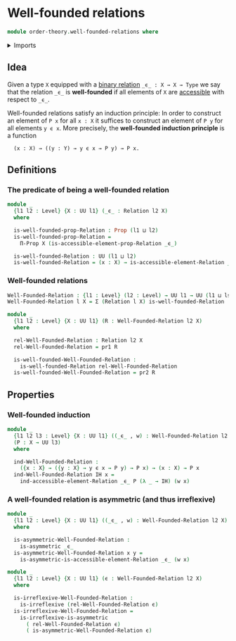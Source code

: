 # Well-founded relations

```agda
module order-theory.well-founded-relations where
```

<details><summary>Imports</summary>

```agda
open import foundation.binary-relations
open import foundation.dependent-pair-types
open import foundation.propositions
open import foundation.universe-levels

open import order-theory.accessible-elements-relations
```

</details>

## Idea

Given a type `X` equipped with a
[binary relation](foundation.binary-relations.md) `_ϵ_ : X → X → Type` we say
that the relation `_ϵ_` is **well-founded** if all elements of `X` are
[accessible](order-theory.accessible-elements-relations.md) with respect to
`_ϵ_`.

Well-founded relations satisfy an induction principle: In order to construct an
element of `P x` for all `x : X` it suffices to construct an element of `P y`
for all elements `y ϵ x`. More precisely, the **well-founded induction
principle** is a function

```text
  (x : X) → ((y : Y) → y ϵ x → P y) → P x.
```

## Definitions

### The predicate of being a well-founded relation

```agda
module _
  {l1 l2 : Level} {X : UU l1} (_ϵ_ : Relation l2 X)
  where

  is-well-founded-prop-Relation : Prop (l1 ⊔ l2)
  is-well-founded-prop-Relation =
    Π-Prop X (is-accessible-element-prop-Relation _ϵ_)

  is-well-founded-Relation : UU (l1 ⊔ l2)
  is-well-founded-Relation = (x : X) → is-accessible-element-Relation _ϵ_ x
```

### Well-founded relations

```agda
Well-Founded-Relation : {l1 : Level} (l2 : Level) → UU l1 → UU (l1 ⊔ lsuc l2)
Well-Founded-Relation l X = Σ (Relation l X) is-well-founded-Relation

module _
  {l1 l2 : Level} {X : UU l1} (R : Well-Founded-Relation l2 X)
  where

  rel-Well-Founded-Relation : Relation l2 X
  rel-Well-Founded-Relation = pr1 R

  is-well-founded-Well-Founded-Relation :
    is-well-founded-Relation rel-Well-Founded-Relation
  is-well-founded-Well-Founded-Relation = pr2 R
```

## Properties

### Well-founded induction

```agda
module _
  {l1 l2 l3 : Level} {X : UU l1} ((_ϵ_ , w) : Well-Founded-Relation l2 X)
  (P : X → UU l3)
  where

  ind-Well-Founded-Relation :
    ({x : X} → ({y : X} → y ϵ x → P y) → P x) → (x : X) → P x
  ind-Well-Founded-Relation IH x =
    ind-accessible-element-Relation _ϵ_ P (λ _ → IH) (w x)
```

### A well-founded relation is asymmetric (and thus irreflexive)

```agda
module _
  {l1 l2 : Level} {X : UU l1} ((_ϵ_ , w) : Well-Founded-Relation l2 X)
  where

  is-asymmetric-Well-Founded-Relation :
    is-asymmetric _ϵ_
  is-asymmetric-Well-Founded-Relation x y =
    is-asymmetric-is-accessible-element-Relation _ϵ_ (w x)

module _
  {l1 l2 : Level} {X : UU l1} (ϵ : Well-Founded-Relation l2 X)
  where

  is-irreflexive-Well-Founded-Relation :
    is-irreflexive (rel-Well-Founded-Relation ϵ)
  is-irreflexive-Well-Founded-Relation =
    is-irreflexive-is-asymmetric
      ( rel-Well-Founded-Relation ϵ)
      ( is-asymmetric-Well-Founded-Relation ϵ)
```
